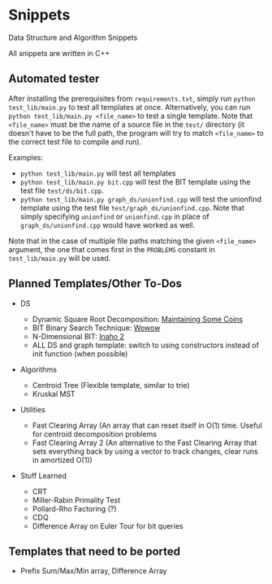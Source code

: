 # Snippets
Data Structure and Algorithm Snippets

All snippets are written in C++

## Automated tester

After installing the prerequisites from `requirements.txt`, simply run `python test_lib/main.py` to test all templates at once.  Alternatively, you can run `python test_lib/main.py <file_name>` to test a single template.  Note that `<file_name>` must be the name of a source file in the `test/` directory (it doesn't have to be the full path, the program will try to match `<file_name>` to the correct test file to compile and run).

Examples:

- `python test_lib/main.py` will test all templates
- `python test_lib/main.py bit.cpp` will test the BIT template using the test file `test/ds/bit.cpp`.
- `python test_lib/main.py graph_ds/unionfind.cpp` will test the unionfind template using the test file `test/graph_ds/unionfind.cpp`.  Note that simply specifying `unionfind` or `unionfind.cpp` in place of `graph_ds/unionfind.cpp` would have worked as well.

Note that in the case of multiple file paths matching the given `<file_name>` argument, the one that comes first in the `PROBLEMS` constant in `test_lib/main.py` will be used.

## Planned Templates/Other To-Dos

* DS
    * Dynamic Square Root Decomposition: [Maintaining Some Coins](https://dmoj.ca/problem/cpc19c1p6)
    * BIT Binary Search Technique: [Wowow](https://dmoj.ca/problem/cco10p3)
    * N-Dimensional BIT: [Inaho 2](https://dmoj.ca/problem/inaho2)
    * ALL DS and graph template: switch to using constructors instead of init function (when possible)
* Algorithms
    * Centroid Tree (Flexible template, similar to trie)
    * Kruskal MST
* Utilities
    * Fast Clearing Array (An array that can reset itself in O(1) time.  Useful for centroid decomposition problems
    * Fast Clearing Array 2 (An alternative to the Fast Clearing Array that sets everything back by using a vector to track changes, clear runs in amortized O(1))

* Stuff Learned
    * CRT
    * Miller-Rabin Primality Test
    * Pollard-Rho Factoring (?)
    * CDQ
    * Difference Array on Euler Tour for bit queries

## Templates that need to be ported

* Prefix Sum/Max/Min array, Difference Array
